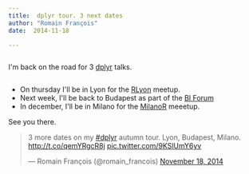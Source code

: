 ```yaml
---
title:  dplyr tour. 3 next dates
author: "Romain François"
date:  2014-11-18

---
```


<div class="post-content">
<p><img src="https://web.archive.org/web/20150304070950im_/http://www.kctoolco.com/v/vspfiles/assets/images/brand-wiha-1.jpg" alt=""></p>

<p>I'm back on the road for 3 <a href="https://web.archive.org/web/20150304070950/https://github.com/hadley/dplyr">dplyr</a> talks. </p>

<p><img src="/web/20150304070950im_/http://blog.r-enthusiasts.com:80/content/images/2014/Nov/dplyr-tour.jpg" alt=""></p>

<ul>
<li>On thursday I'll be in Lyon for the <a href="https://web.archive.org/web/20150304070950/http://www.meetup.com/R-Lyon/events/217329742/">RLyon</a> meetup. </li>
<li>Next week, I'll be back to Budapest as part of the <a href="https://web.archive.org/web/20150304070950/http://2014.budapestbiforum.com">BI Forum</a>
</li>
<li>In december, I'll be in Milano for the <a href="https://web.archive.org/web/20150304070950/http://www.milanor.net/blog/?p=1549">MilanoR</a> meeetup. </li>
</ul>
<p>See you there. </p>

<p></p>
<blockquote class="twitter-tweet" data-cards="hidden" lang="en">
<p>3 more dates on my <a href="https://web.archive.org/web/20150304070950/https://twitter.com/hashtag/dplyr?src=hash">#dplyr</a> autumn tour. Lyon, Budapest, Milano. <a href="https://web.archive.org/web/20150304070950/http://t.co/qemYRgcR8j">http://t.co/qemYRgcR8j</a> <a href="https://web.archive.org/web/20150304070950/http://t.co/9KSlUmY6yv">pic.twitter.com/9KSlUmY6yv</a></p>— Romain François (@romain_francois) <a href="https://web.archive.org/web/20150304070950/https://twitter.com/romain_francois/status/534681654607241216">November 18, 2014</a>
</blockquote> <script async src="//web.archive.org/web/20150304070950js_/http://platform.twitter.com/widgets.js" charset="utf-8"></script>
</div>
